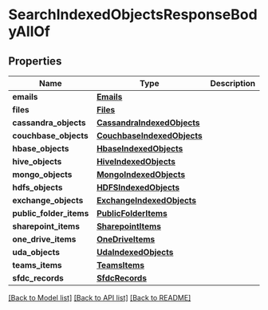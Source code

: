 # SearchIndexedObjectsResponseBodyAllOf


## Properties
Name | Type | Description | Notes
------------ | ------------- | ------------- | -------------
**emails** | [**Emails**](Emails.md) |  | [optional] 
**files** | [**Files**](Files.md) |  | [optional] 
**cassandra_objects** | [**CassandraIndexedObjects**](CassandraIndexedObjects.md) |  | [optional] 
**couchbase_objects** | [**CouchbaseIndexedObjects**](CouchbaseIndexedObjects.md) |  | [optional] 
**hbase_objects** | [**HbaseIndexedObjects**](HbaseIndexedObjects.md) |  | [optional] 
**hive_objects** | [**HiveIndexedObjects**](HiveIndexedObjects.md) |  | [optional] 
**mongo_objects** | [**MongoIndexedObjects**](MongoIndexedObjects.md) |  | [optional] 
**hdfs_objects** | [**HDFSIndexedObjects**](HDFSIndexedObjects.md) |  | [optional] 
**exchange_objects** | [**ExchangeIndexedObjects**](ExchangeIndexedObjects.md) |  | [optional] 
**public_folder_items** | [**PublicFolderItems**](PublicFolderItems.md) |  | [optional] 
**sharepoint_items** | [**SharepointItems**](SharepointItems.md) |  | [optional] 
**one_drive_items** | [**OneDriveItems**](OneDriveItems.md) |  | [optional] 
**uda_objects** | [**UdaIndexedObjects**](UdaIndexedObjects.md) |  | [optional] 
**teams_items** | [**TeamsItems**](TeamsItems.md) |  | [optional] 
**sfdc_records** | [**SfdcRecords**](SfdcRecords.md) |  | [optional] 

[[Back to Model list]](../README.md#documentation-for-models) [[Back to API list]](../README.md#documentation-for-api-endpoints) [[Back to README]](../README.md)


